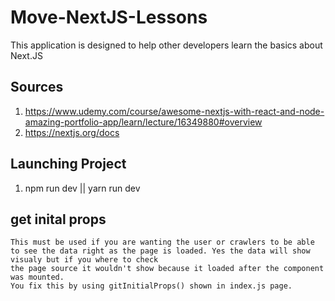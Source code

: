 # Move-NextJS-Lessons
  This application is designed to help other developers learn the basics about Next.JS

## Sources
  1. https://www.udemy.com/course/awesome-nextjs-with-react-and-node-amazing-portfolio-app/learn/lecture/16349880#overview
  2. https://nextjs.org/docs


## Launching Project
  1. npm run dev || yarn run dev


## get inital props
  ```
  This must be used if you are wanting the user or crawlers to be able to see the data right as the page is loaded. Yes the data will show visualy but if you where to check
  the page source it wouldn't show because it loaded after the component was mounted.
  You fix this by using gitInitialProps() shown in index.js page.

  ```
